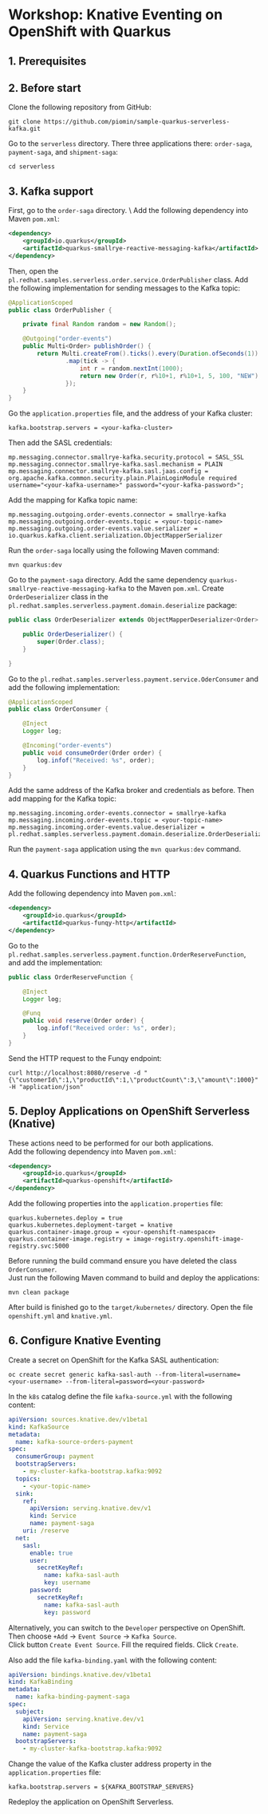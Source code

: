 # Workshop: Knative Eventing on OpenShift with Quarkus 

## 1. Prerequisites

## 2. Before start

Clone the following repository from GitHub:
```shell
git clone https://github.com/piomin/sample-quarkus-serverless-kafka.git
```
Go to the `serverless` directory. There three applications there: `order-saga`, `payment-saga`, and `shipment-saga`:
```shell
cd serverless
```

## 3. Kafka support

First, go to the `order-saga` directory. \ 
Add the following dependency into Maven `pom.xml`:
```xml
<dependency>
    <groupId>io.quarkus</groupId>
    <artifactId>quarkus-smallrye-reactive-messaging-kafka</artifactId>
</dependency>
```
Then, open the `pl.redhat.samples.serverless.order.service.OrderPublisher` class. Add the following implementation for sending messages to the Kafka topic:
```java
@ApplicationScoped
public class OrderPublisher {

    private final Random random = new Random();

    @Outgoing("order-events")
    public Multi<Order> publishOrder() {
        return Multi.createFrom().ticks().every(Duration.ofSeconds(1))
                .map(tick -> {
                    int r = random.nextInt(1000);
                    return new Order(r, r%10+1, r%10+1, 5, 100, "NEW");
                });
    }
}
```
Go the `application.properties` file, and the address of your Kafka cluster:
```properties
kafka.bootstrap.servers = <your-kafka-cluster>
```
Then add the SASL credentials:
```properties
mp.messaging.connector.smallrye-kafka.security.protocol = SASL_SSL
mp.messaging.connector.smallrye-kafka.sasl.mechanism = PLAIN
mp.messaging.connector.smallrye-kafka.sasl.jaas.config = org.apache.kafka.common.security.plain.PlainLoginModule required username="<your-kafka-username>" password="<your-kafka-password>";
```
Add the mapping for Kafka topic name:
```properties
mp.messaging.outgoing.order-events.connector = smallrye-kafka
mp.messaging.outgoing.order-events.topic = <your-topic-name>
mp.messaging.outgoing.order-events.value.serializer = io.quarkus.kafka.client.serialization.ObjectMapperSerializer
```
Run the `order-saga` locally using the following Maven command:
```shell
mvn quarkus:dev
```

Go to the `payment-saga` directory. Add the same dependency `quarkus-smallrye-reactive-messaging-kafka` to the Maven `pom.xml`.
Create `OrderDeserializer` class in the `pl.redhat.samples.serverless.payment.domain.deserialize` package:
```java
public class OrderDeserializer extends ObjectMapperDeserializer<Order> {

    public OrderDeserializer() {
        super(Order.class);
    }

}
```
Go to the `pl.redhat.samples.serverless.payment.service.OderConsumer` and add the following implementation:
```java
@ApplicationScoped
public class OrderConsumer {

    @Inject
    Logger log;

    @Incoming("order-events")
    public void consumeOrder(Order order) {
        log.infof("Received: %s", order);
    }
}
```
Add the same address of the Kafka broker and credentials as before. Then add mapping for the Kafka topic:
```properties
mp.messaging.incoming.order-events.connector = smallrye-kafka
mp.messaging.incoming.order-events.topic = <your-topic-name>
mp.messaging.incoming.order-events.value.deserializer = pl.redhat.samples.serverless.payment.domain.deserialize.OrderDeserializer
```
Run the `payment-saga` application using the `mvn quarkus:dev` command.

## 4. Quarkus Functions and HTTP

Add the following dependency into Maven `pom.xml`:
```xml
<dependency>
    <groupId>io.quarkus</groupId>
    <artifactId>quarkus-funqy-http</artifactId>
</dependency>
```
Go to the `pl.redhat.samples.serverless.payment.function.OrderReserveFunction`, and add the implementation:
```java
public class OrderReserveFunction {

    @Inject
    Logger log;

    @Funq
    public void reserve(Order order) {
        log.infof("Received order: %s", order);
    }
}    
```
Send the HTTP request to the Funqy endpoint:
```shell
curl http://localhost:8080/reserve -d "{\"customerId\":1,\"productId\":1,\"productCount\":3,\"amount\":1000}" -H "application/json"
```

## 5. Deploy Applications on OpenShift Serverless (Knative)

These actions need to be performed for our both applications. \
Add the following dependency into Maven `pom.xml`:
```xml
<dependency>
    <groupId>io.quarkus</groupId>
    <artifactId>quarkus-openshift</artifactId>
</dependency>
```
Add the following properties into the `application.properties` file:
```properties
quarkus.kubernetes.deploy = true
quarkus.kubernetes.deployment-target = knative
quarkus.container-image.group = <your-openshift-namespace>
quarkus.container-image.registry = image-registry.openshift-image-registry.svc:5000
```
Before running the build command ensure you have deleted the class `OrderConsumer`. \
Just run the following Maven command to build and deploy the applications:
```shell
mvn clean package
```
After build is finished go to the `target/kubernetes/` directory. Open the file `openshift.yml` and `knative.yml`.

## 6. Configure Knative Eventing

Create a secret on OpenShift for the Kafka SASL authentication:
```shell
oc create secret generic kafka-sasl-auth --from-literal=username=<your-username> --from-literal=password=<your-password>
```

In the `k8s` catalog define the file `kafka-source.yml` with the following content:
```yaml
apiVersion: sources.knative.dev/v1beta1
kind: KafkaSource
metadata:
  name: kafka-source-orders-payment
spec:
  consumerGroup: payment
  bootstrapServers:
    - my-cluster-kafka-bootstrap.kafka:9092
  topics:
    - <your-topic-name>
  sink:
    ref:
      apiVersion: serving.knative.dev/v1
      kind: Service
      name: payment-saga
    uri: /reserve
  net:
    sasl:
      enable: true
      user:
        secretKeyRef:
          name: kafka-sasl-auth
          key: username
      password:
        secretKeyRef:
          name: kafka-sasl-auth
          key: password
```
Alternatively, you can switch to the `Developer` perspective on OpenShift. Then choose `+Add` -> `Event Source` -> `Kafka Source`. \
Click button `Create Event Source`. Fill the required fields. Click `Create`.

Also add the file `kafka-binding.yaml` with the following content:
```yaml
apiVersion: bindings.knative.dev/v1beta1
kind: KafkaBinding
metadata:
  name: kafka-binding-payment-saga
spec:
  subject:
    apiVersion: serving.knative.dev/v1
    kind: Service
    name: payment-saga
  bootstrapServers:
    - my-cluster-kafka-bootstrap.kafka:9092
```
Change the value of the Kafka cluster address property in the `application.properties` file:
```properties
kafka.bootstrap.servers = ${KAFKA_BOOTSTRAP_SERVERS}
```
Redeploy the application on OpenShift Serverless.